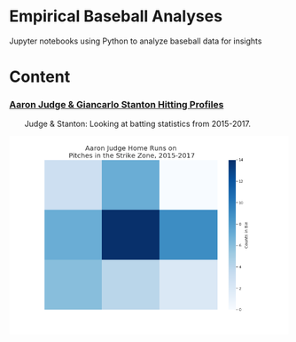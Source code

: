# Empirical Baseball Analyses
Jupyter notebooks using Python to analyze baseball data for insights


# Content
### [Aaron Judge & Giancarlo Stanton Hitting Profiles](https://github.com/adambens/Empirical_Baseball_Analyses/blob/master/Statcast_Analysis/Statcast%20Analysis%20(Giancarlo%20Stanton%20%2B%20Aaron%20Judge).ipynb)
&nbsp;&nbsp;&nbsp;&nbsp;&nbsp;&nbsp; Judge & Stanton: Looking at batting statistics from 2015-2017. 

<img width="600" alt="Aaron Judge Strike Zone HRS" src="https://github.com/adambens/Empirical_Baseball_Analyses/blob/master/Statcast_Analysis/JudgeHRStrikes.png">
